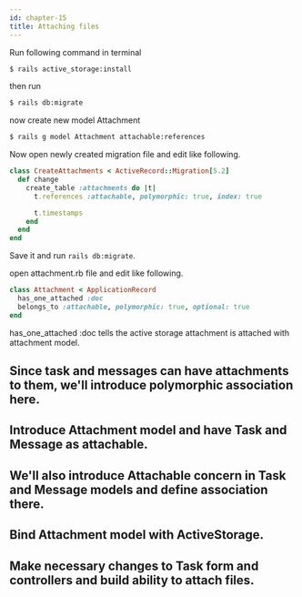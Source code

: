 ```yaml
---
id: chapter-15
title: Attaching files
---
```


Run following command in terminal

```bash
$ rails active_storage:install
```
then run

```bash
$ rails db:migrate
```

now create new model Attachment

```bash
$ rails g model Attachment attachable:references
```
Now open newly created migration file and edit like following.

```ruby
class CreateAttachments < ActiveRecord::Migration[5.2]
  def change
    create_table :attachments do |t|
      t.references :attachable, polymorphic: true, index: true

      t.timestamps
    end
  end
end
```
Save it and run `rails db:migrate`.

open attachment.rb file and edit like following.

```ruby
class Attachment < ApplicationRecord
  has_one_attached :doc
  belongs_to :attachable, polymorphic: true, optional: true
end
```

has_one_attached :doc tells the active storage attachment is attached with attachment model.

## Since task and messages can have attachments to them, we'll introduce polymorphic association here.


## Introduce Attachment model and have Task and Message as attachable.


## We'll also introduce Attachable concern in Task and Message models and define association there.


## Bind Attachment model with ActiveStorage.


## Make necessary changes to Task form and controllers and build ability to attach files.
